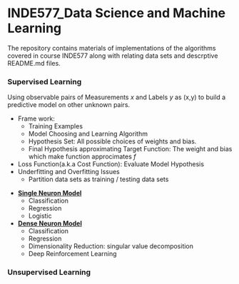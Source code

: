 # INDE577_Data Science and Machine Learning

The repository contains materials of implementations of the algorithms covered in course INDE577 along with relating data sets and descrptive README.md files.

### **Supervised Learning**

Using observable pairs of Measurements *x* and Labels *y* as (x,y) to build a predictive model on other unknown pairs.
- Frame work: 
    - Training Examples 
    - Model Choosing and Learning Algorithm 
    - Hypothesis Set:
        All possible choices of weights and bias.
    - Final Hypothesis approximating Target Function:
        The weight and bias which make function approcimates *f*
- Loss Function(a.k.a Cost Function): Evaluate Model Hypothesis
- Underfitting and Overfitting Issues
    - Partition data sets as training / testing data sets

* <ins>**Single Neuron Model**</ins>
    * Classification 
    * Regression 
    * Logistic 
* <ins>**Dense Neuron Model**</ins>
    * Classification
    * Regression
    * Dimensionality Reduction: singular value decomposition
    * Deep Reinforcement Learning

### **Unsupervised Learning**

